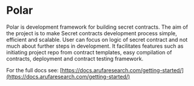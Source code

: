 # Polar

Polar is development framework for building secret contracts. The aim of the project is to make Secret contracts development process simple, efficient and scalable. User can focus on logic of secret contract and not much about further steps in development. It facilitates features such as initiating project repo from contract templates, easy compilation of contracts, deployment and contract testing framework.

For the full docs see: [https://docs.arufaresearch.com/getting-started/](https://docs.arufaresearch.com/getting-started/)
